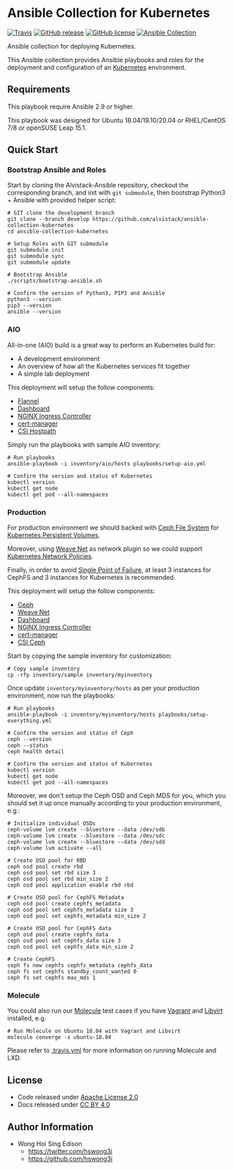 # Ansible Collection for Kubernetes

[![Travis](https://img.shields.io/travis/com/alvistack/ansible-collection-kubernetes.svg)](https://travis-ci.com/alvistack/ansible-collection-kubernetes)
[![GitHub release](https://img.shields.io/github/release/alvistack/ansible-collection-kubernetes.svg)](https://github.com/alvistack/ansible-collection-kubernetes/releases)
[![GitHub license](https://img.shields.io/github/license/alvistack/ansible-collection-kubernetes.svg)](https://github.com/alvistack/ansible-collection-kubernetes/blob/master/LICENSE)
[![Ansible Collection](https://img.shields.io/badge/galaxy-alvistack.kubernetes-blue.svg)](https://galaxy.ansible.com/alvistack/kubernetes)

Ansible collection for deploying Kubernetes.

This Ansible collection provides Ansible playbooks and roles for the deployment and configuration of an [Kubernetes](https://github.com/kubernetes/kubernetes) environment.

## Requirements

This playbook require Ansible 2.9 or higher.

This playbook was designed for Ubuntu 18.04/19.10/20.04 or RHEL/CentOS 7/8 or openSUSE Leap 15.1.

## Quick Start

### Bootstrap Ansible and Roles

Start by cloning the Alvistack-Ansible repository, checkout the corresponding branch, and init with `git submodule`, then bootstrap Python3 + Ansible with provided helper script:

    # GIT clone the development branch
    git clone --branch develop https://github.com/alvistack/ansible-collection-kubernetes
    cd ansible-collection-kubernetes
    
    # Setup Roles with GIT submodule
    git submodule init
    git submodule sync
    git submodule update
    
    # Bootstrap Ansible
    ./scripts/bootstrap-ansible.sh
    
    # Confirm the version of Python3, PIP3 and Ansible
    python3 --version
    pip3 --version
    ansible --version

### AIO

All-in-one (AIO) build is a great way to perform an Kubernetes build for:

  - A development environment
  - An overview of how all the Kubernetes services fit together
  - A simple lab deployment

This deployment will setup the follow components:

  - [Flannel](https://github.com/coreos/flannel)
  - [Dashboard](https://github.com/kubernetes/dashboard)
  - [NGINX Ingress Controller](https://github.com/kubernetes/ingress-nginx)
  - [cert-manager](https://github.com/jetstack/cert-manager)
  - [CSI Hostpath](https://github.com/kubernetes-csi/csi-driver-host-path)

Simply run the playbooks with sample AIO inventory:

    # Run playbooks
    ansible-playbook -i inventory/aio/hosts playbooks/setup-aio.yml
    
    # Confirm the version and status of Kubernetes
    kubectl version
    kubectl get node
    kubectl get pod --all-namespaces

### Production

For production environment we should backed with [Ceph File System](https://docs.ceph.com/docs/master/cephfs/) for [Kubernetes Persistent Volumes](https://kubernetes.io/docs/concepts/storage/persistent-volumes/).

Moreover, using [Weave Net](https://github.com/weaveworks/weave) as network plugin so we could support [Kubernetes Network Policies](https://kubernetes.io/docs/concepts/services-networking/network-policies/).

Finally, in order to avoid [Single Point of Failure](https://en.wikipedia.org/wiki/Single_point_of_failure), at least 3 instances for CephFS and 3 instances for Kubernetes is recommended.

This deployment will setup the follow components:

  - [Ceph](https://ceph.io/)
  - [Weave Net](https://github.com/weaveworks/weave)
  - [Dashboard](https://github.com/kubernetes/dashboard)
  - [NGINX Ingress Controller](https://github.com/kubernetes/ingress-nginx)
  - [cert-manager](https://github.com/jetstack/cert-manager)
  - [CSI Ceph](https://github.com/ceph/ceph-csi)

Start by copying the sample inventory for customization:

    # Copy sample inventory
    cp -rfp inventory/sample inventory/myinventory

Once update `inventory/myinventory/hosts` as per your production environment, now run the playbooks:

    # Run playbooks
    ansible-playbook -i inventory/myinventory/hosts playbooks/setup-everything.yml
    
    # Confirm the version and status of Ceph
    ceph --version
    ceph --status
    ceph health detail
    
    # Confirm the version and status of Kubernetes
    kubectl version
    kubectl get node
    kubectl get pod --all-namespaces

Moreover, we don't setup the Ceph OSD and Ceph MDS for you, which you should set it up once manually according to your production environment, e.g.:

    # Initialize individual OSDs
    ceph-volume lvm create --bluestore --data /dev/sdb
    ceph-volume lvm create --bluestore --data /dev/sdc
    ceph-volume lvm create --bluestore --data /dev/sdd
    ceph-volume lvm activate --all
    
    # Create OSD pool for RBD
    ceph osd pool create rbd
    ceph osd pool set rbd size 3
    ceph osd pool set rbd min_size 2
    ceph osd pool application enable rbd rbd
    
    # Create OSD pool for CephFS Metadata
    ceph osd pool create cephfs_metadata
    ceph osd pool set cephfs_metadata size 3
    ceph osd pool set cephfs_metadata min_size 2
    
    # Create OSD pool for CephFS data
    ceph osd pool create cephfs_data
    ceph osd pool set cephfs_data size 3
    ceph osd pool set cephfs_data min_size 2
    
    # Create CephFS
    ceph fs new cephfs cephfs_metadata cephfs_data
    ceph fs set cephfs standby_count_wanted 0
    ceph fs set cephfs max_mds 1

### Molecule

You could also run our [Molecule](https://molecule.readthedocs.io/en/stable/) test cases if you have [Vagrant](https://www.vagrantup.com/) and [Libvirt](https://libvirt.org/) installed, e.g.

    # Run Molecule on Ubuntu 18.04 with Vagrant and Libvirt
    molecule converge -s ubuntu-18.04

Please refer to [.travis.yml](.travis.yml) for more information on running Molecule and LXD.

## License

  - Code released under [Apache License 2.0](LICENSE)
  - Docs released under [CC BY 4.0](http://creativecommons.org/licenses/by/4.0/)

## Author Information

  - Wong Hoi Sing Edison
      - <https://twitter.com/hswong3i>
      - <https://github.com/hswong3i>
